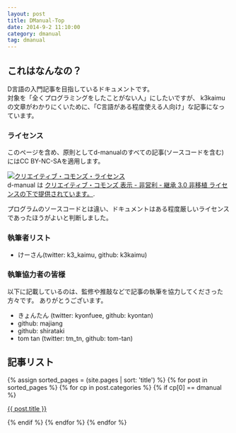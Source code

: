 ```yaml
---
layout: post
title: DManual-Top
date: 2014-9-2 11:10:00
category: dmanual
tag: dmanual
---
```


## これはなんなの？

D言語の入門記事を目指しているドキュメントです。  
対象を「全くプログラミングをしたことがない人」にしたいですが、
k3kaimuの文章がわかりにくいために、「C言語がある程度使える人向け」な記事になっています。


### ライセンス

このページを含め、原則としてd-manualのすべての記事(ソースコードを含む)にはCC BY-NC-SAを適用します。  

<a rel="license" href="http://creativecommons.org/licenses/by-nc-sa/3.0/deed.ja"><img alt="クリエイティブ・コモンズ・ライセンス" style="border-width:0" src="http://i.creativecommons.org/l/by-nc-sa/3.0/88x31.png" /></a><br /><span xmlns:dct="http://purl.org/dc/terms/" href="http://purl.org/dc/dcmitype/Text" property="dct:title" rel="dct:type">d-manual</span> は <a rel="license" href="http://creativecommons.org/licenses/by-nc-sa/3.0/deed.ja">クリエイティブ・コモンズ 表示 - 非営利 - 継承 3.0 非移植 ライセンスの下で提供されています。</a>.

プログラムのソースコードとは違い、ドキュメントはある程度厳しいライセンスであったほうがよいと判断しました。


### 執筆者リスト

* けーさん(twitter: k3_kaimu, github: k3kaimu)


### 執筆協力者の皆様

以下に記載しているのは、監修や推敲などで記事の執筆を協力してくださった方々です。
ありがとうございます。

* きょんたん (twitter: kyonfuee, github: kyontan)
* github: majiang
* github: shirataki
* tom tan (twitter: tm_tn, github: tom-tan)

## 記事リスト

<div class="list-group">
{% assign sorted_pages = (site.pages | sort: 'title') %}
{% for post in sorted_pages %}
{% for cp in post.categories %}
{% if cp[0] == dmanual %}
  <a href="{{ site.baseurl }}{{ post.url }}" class="list-group-item col-md-6 col-sm-12 col-xs-12">
    <p class="list-group-item-heading">{{ post.title }}</p>
  </a>
{% endif %}
{% endfor %}
{% endfor %}
</div>
